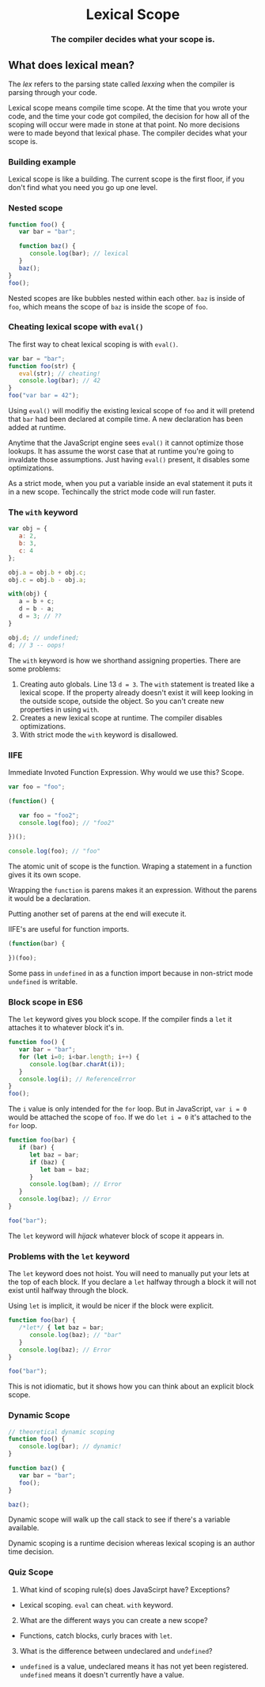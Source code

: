 <p>
  <h1 align="center">Lexical Scope</h2>
  <h3 align="center">The compiler decides what your scope is.</h2>
</p>

## What does lexical mean?

The *lex* refers to the parsing state called *lexxing* when the compiler is parsing through your code.

Lexical scope means compile time scope. At the time that you wrote your code, and the time your code got compiled, the decision for how all of the scoping will occur were made in stone at that point. No more decisions were to made beyond that lexical phase. The compiler decides what your scope is.

### Building example

Lexical scope is like a building. The current scope is the first floor, if you don't find what you need you go up one level.

### Nested scope

```js
function foo() {
   var bar = "bar";

   function baz() {
      console.log(bar); // lexical
   }
   baz();
}
foo();
```

Nested scopes are like bubbles nested within each other. `baz` is inside of `foo`, which means the scope of `baz` is inside the scope of `foo`.

### Cheating lexical scope with `eval()`

The first way to cheat lexical scoping is with `eval()`. 

```js
var bar = "bar";
function foo(str) {
   eval(str); // cheating!
   console.log(bar); // 42
}
foo("var bar = 42");
```

Using `eval()` will modifiy the existing lexical scope of `foo` and it will pretend that `bar` had been declared at compile time. A new declaration has been added at runtime.

Anytime that the JavaScript engine sees `eval()` it cannot optimize those lookups. It has assume the worst case that at runtime you're going to invaldate those assumptions. Just having `eval()` present, it disables some optimizations.

As a strict mode, when you put a variable inside an eval statement it puts it in a new scope. Techincally the strict mode code will run faster. 

### The `with` keyword

```js
var obj = {
   a: 2,
   b: 3,
   c: 4
};

obj.a = obj.b + obj.c;
obj.c = obj.b - obj.a;

with(obj) {
   a = b + c;
   d = b - a;
   d = 3; // ??
}

obj.d; // undefined;
d; // 3 -- oops!
```

The `with` keyword is how we shorthand assigning properties. There are some problems:

1. Creating auto globals. Line 13 `d = 3`. The `with` statement is treated like a lexical scope. If the property already doesn't exist it will keep looking in the outside scope, outside the object. So you can't create new properties in using `with`.
2. Creates a new lexical scope at runtime. The compiler disables optimizations.
3. With strict mode the `with` keyword is disallowed.

### IIFE 

Immediate Invoted Function Expression. Why would we use this? Scope.

```js
var foo = "foo";

(function() {

   var foo = "foo2";
   console.log(foo); // "foo2"

})();

console.log(foo); // "foo"
```

The atomic unit of scope is the function. Wraping a statement in a function gives it its own scope.

Wrapping the `function` is parens makes it an expression. Without the parens it would be a declaration.

Putting another set of parens at the end will execute it.

IIFE's are useful for function imports.

```js
(function(bar) {

})(foo);
```

Some pass in `undefined` in as a function import because in non-strict mode `undefined` is writable. 

### Block scope in ES6

The `let` keyword gives you block scope. If the compiler finds a `let` it attaches it to whatever block it's in.

```js
function foo() {
   var bar = "bar";
   for (let i=0; i<bar.length; i++) {
      console.log(bar.charAt(i));
   }
   console.log(i); // ReferenceError
}
foo(); 
```

The `i` value is only intended for the `for` loop. But in JavaScript, `var i = 0` would be attached the scope of `foo`. If we do `let i = 0` it's attached to the `for` loop.

```js
function foo(bar) {
   if (bar) {
      let baz = bar;
      if (baz) {
         let bam = baz;
      }
      console.log(bam); // Error
   }
   console.log(baz); // Error
}

foo("bar");
```

The `let` keyword will *hijack* whatever block of scope it appears in.

### Problems with the `let` keyword

The `let` keyword does not hoist. You will need to manually put your lets at the top of each block. If you declare a `let` halfway through a block it will not exist until halfway through the block.

Using `let` is implicit, it would be nicer if the block were explicit.

```js
function foo(bar) {
   /*let*/ { let baz = bar;
      console.log(baz); // "bar"
   }
   console.log(baz); // Error
}

foo("bar");
```

This is not idiomatic, but it shows how you can think about an explicit block scope.

### Dynamic Scope

```js
// theoretical dynamic scoping 
function foo() {
   console.log(bar); // dynamic!
}

function baz() {
   var bar = "bar";
   foo();
}

baz();
```

Dynamic scope will walk up the call stack to see if there's a variable available.

Dynamic scoping is a runtime decision whereas lexical scoping is an author time decision.

### Quiz Scope 

1. What kind of scoping rule(s) does JavaScirpt have? Exceptions?
 - Lexical scoping. `eval` can cheat. `with` keyword.
2. What are the different ways you can create a new scope?
 - Functions, catch blocks, curly braces with `let`.
3. What is the difference between undeclared and `undefined`?
 - `undefined` is a value, undeclared means it has not yet been registered. `undefined` means it doesn't currently have a value. 

 